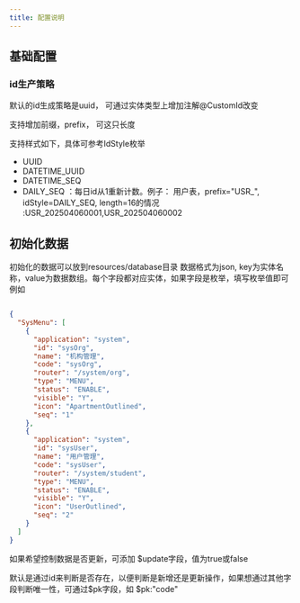 ```yaml
---
title: 配置说明
---
```



## 基础配置

### id生产策略
默认的id生成策略是uuid， 可通过实体类型上增加注解@CustomId改变

支持增加前缀，prefix，
可这只长度

支持样式如下，具体可参考IdStyle枚举
- UUID
- DATETIME_UUID
- DATETIME_SEQ
- DAILY_SEQ ：每日id从1重新计数。例子： 用户表，prefix="USR_", idStyle=DAILY_SEQ, length=16的情况 :USR_202504060001,USR_202504060002


## 初始化数据

初始化的数据可以放到resources/database目录
数据格式为json, key为实体名称，value为数据数组。每个字段都对应实体，如果字段是枚举，填写枚举值即可
例如 
```json

{
  "SysMenu": [
    {
      "application": "system",
      "id": "sysOrg",
      "name": "机构管理",
      "code": "sysOrg",
      "router": "/system/org",
      "type": "MENU",
      "status": "ENABLE",
      "visible": "Y",
      "icon": "ApartmentOutlined",
      "seq": "1"
    },
    {
      "application": "system",
      "id": "sysUser",
      "name": "用户管理",
      "code": "sysUser",
      "router": "/system/student",
      "type": "MENU",
      "status": "ENABLE",
      "visible": "Y",
      "icon": "UserOutlined",
      "seq": "2"
    }
  ]
}

```

如果希望控制数据是否更新，可添加 $update字段，值为true或false

默认是通过id来判断是否存在，以便判断是新增还是更新操作，如果想通过其他字段判断唯一性，可通过$pk字段，如 $pk:"code"

